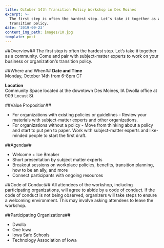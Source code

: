 ```yaml
---
title: October 14th Transition Policy Workshop in Des Moines
excerpt: >-
  The first step is often the hardest step. Let’s take it together as a community. Come and pair with subject-matter experts to work on your business or organization's
  transition policy.
date: '2019-09-23'
content_img_path: images/10.jpg
template: post
---
```

##Overview##
The first step is often the hardest step. Let’s take it together as a community. Come and pair with subject-matter experts to work on your business or organization's
transition policy.

##Where and When##
**Date and Time**  
Monday, October 14th from 6-8pm CT

**Location**  
Community Space located at the downtown Des Moines, IA Dwolla office at 909 Locust St.

##Value Proposition##
* For organizations with existing policies or guidelines - Review your materials with subject-matter experts and other organizations.
* For organizations without a policy - Move from thinking about a policy and start to put pen to paper.  Work with subject-matter experts and like-minded people to start the first draft.

##Agenda##
* Welcome + Ice Breaker
* Short presentation by subject matter experts
* Breakout sessions on workplace policies, benefits, transition planning, how to be an ally, and more
* Connect participants with ongoing resources

##Code of Conduct##
All attendees of the workshop, including participating organizations, will agree to abide by a [code of conduct](/code-of-conduct). If the code of conduct is not being observed, organizers will take steps to ensure a welcoming environment. This may involve asking attendees to leave the workshop.

##Participating Organizations##
* Dwolla
* One Iowa
* Iowa Safe Schools
* Technology Association of Iowa

